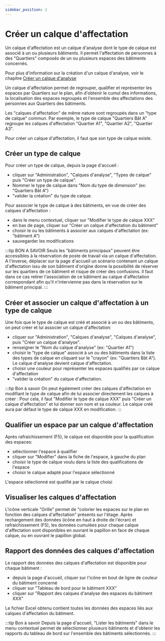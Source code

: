 ```yaml
---
sidebar_position: 2
---
```

# Créer un calque d'affectation


Un calque d'affectation est un calque d'analyse dont le type de calque est associé à un ou plusieurs bâtiments.
Il permet l'affectation de personnes à des "Quartiers" composés de un ou plusieurs espaces des bâtiments concernés.

Pour plus d'information sur la création d'un calque d'analyse, voir le chapitre [Créer un calque d'analyse](/docs/tutorials/dimensionType/create.md)

Un calque d'affectation permet de regrouper, qualifier et représenter les espaces par Quartiers sur le plan, afin d'obtenir le cumul des informations, la localisation des espaces regroupés et l'ensemble des affectations des personnes aux Quartiers des bâtiments.

Les "calques d'affectation" de même nature sont regroupés dans un "type de calque" commun.
Par exemple, le type de calque "Quartiers Bât A" regroupe les calques d'affectation "Quartier A1", "Quartier A2", "Quartier A3".

Pour créer un calque d'affectation, il faut que son type de calque existe.

## Créer un type de calque

Pour créer un type de calque, depuis la page d'accueil :

-   cliquer sur "Administration", "Calques d'analyse", "Types de calque" puis "Créer un type de calque".
-   Nommer le type de calque dans "Nom du type de dimension" (ex: "Quartiers Bât A")
-   "valider la création" du type de calque.

Pour associer le type de calque à des bâtiments, en vue de créer des calques d'affectation :

-   dans le menu contextuel, cliquer sur "Modifier le type de calque XXX"
-   en bas de page, cliquer sur "Créer un calque d'affectation du bâtiment"
-   choisir le ou les bâtiments à associer aux calques d'affectation (ex: "bâtiment A")
-   sauvegarder les modifications

:::tip BON A SAVOIR
Seuls les "bâtiments principaux" peuvent être accessibles à la réservation de poste de travail via un calque d'affectation.
A l'inverse, déplacer sur la page d'accueil un scénario contenant un calque d'affectation issu de son bâtiment d'origine donne la possibilité de réserver sur les quartiers de ce bâtiment et risque de créer des confusions.
Il faut dans ce cas retirer l'association de ce bâtiment au calque d'affectation correspondant afin qu'il n'intervienne pas dans la réservation sur le bâtiment principal.
:::

## Créer et associer un calque d'affectation à un type de calque

Une fois que le type de calque est créé et associé à un ou des bâtiments, on peut créer et lui associer un calque d'affectation:

-   cliquer sur "Administration", "Calques d'analyse", "Calques d'analyse", puis "Créer un calque d'analyse".
-   renseigner le "Nom du calque d'analyse" (ex: "Quartier A1")
-   choisir le "type de calque" associé à un ou des bâtiments dans la liste des types de calque en cliquant sur le "crayon" (ex: "Quartiers Bât A"). Le calque d'analyse devient calque d'affectation.
-   choisir une couleur pour représenter les espaces qualifiés par ce calque d'affectation
-   "valider la création" du calque d'affectation.

:::tip Bon à savoir
On peut également créer des calques d'affectation en modifiant le type de calque afin de lui associer directement les calques à créer : Pour cela, il faut "Modifier le type de calque XXX" puis "Créer un calque d'affectation" et lui donner son nom et sa couleur. Le calque créé aura par défaut le type de calque XXX en modification.
:::

## Qualifier un espace par un calque d'affectation

Après rafraichissement (F5), le calque est disponible pour la qualification des espaces:
-   sélectionner l'espace à qualifier
-   cliquer sur "Modifier" dans la fiche de l'espace, à gauche du plan
-   choisir le type de calque voulu dans la liste des qualifications de l'espace
-   choisir le calque adapté pour l'espace sélectionné

L'espace sélectionné est qualifié par le calque choisi

## Visualiser les calques d'affectation

L'icône verticale "Grille" permet de "colorier les espaces sur le plan en fonction des calques d'affectation" présents sur l'étage.
Après rechargement des données (icône en haut à droite de l'écran) et rafraichissement (F5), les données cumulées pour chaque calque d'affectation sont disponibles en ouvrant le papillon en face de chaque calque, ou en ouvrant le papillon global.

## Rapport des données des calques d'affectation

Le rapport des données des calques d'affectation est disponible pour chaque bâtiment :
-   depuis la page d'accueil, cliquer sur l'icône en bout de ligne de couleur du bâtiment concerné
-   cliquer sur "Tableau de bord pour le bâtiment XXX"
-   cliquer sur "Rapport des calques d'analyse des espaces du bâtiment XXX"

Le fichier Excel obtenu contient toutes les données des espaces liés aux calques d'affectation du bâtiment.


:::tip Bon à savoir
Depuis la page d'accueil, "Lister les bâtiments" dans le menu contextuel permet de sélectionner plusieurs bâtiments et d'obtenir les rapports du tableau de bord sur l'ensemble des bâtiments sélectionnés.
:::
